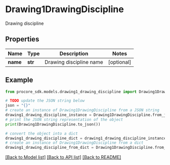 # Drawing1DrawingDiscipline

Drawing discipline

## Properties

Name | Type | Description | Notes
------------ | ------------- | ------------- | -------------
**name** | **str** | Drawing discipline name | [optional] 

## Example

```python
from procore_sdk.models.drawing1_drawing_discipline import Drawing1DrawingDiscipline

# TODO update the JSON string below
json = "{}"
# create an instance of Drawing1DrawingDiscipline from a JSON string
drawing1_drawing_discipline_instance = Drawing1DrawingDiscipline.from_json(json)
# print the JSON string representation of the object
print(Drawing1DrawingDiscipline.to_json())

# convert the object into a dict
drawing1_drawing_discipline_dict = drawing1_drawing_discipline_instance.to_dict()
# create an instance of Drawing1DrawingDiscipline from a dict
drawing1_drawing_discipline_from_dict = Drawing1DrawingDiscipline.from_dict(drawing1_drawing_discipline_dict)
```
[[Back to Model list]](../README.md#documentation-for-models) [[Back to API list]](../README.md#documentation-for-api-endpoints) [[Back to README]](../README.md)


